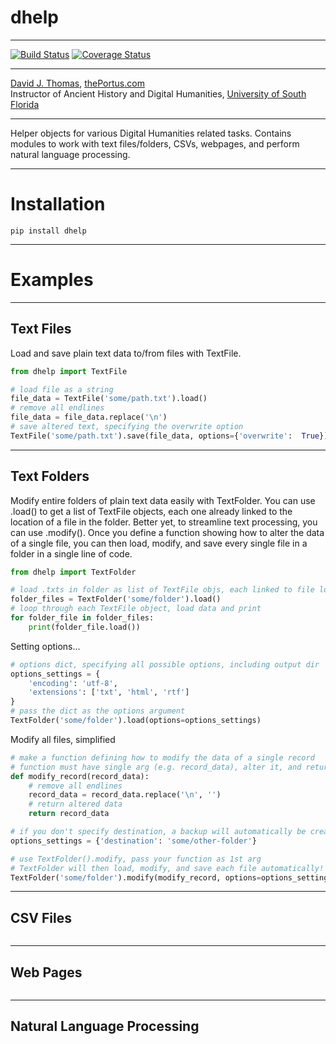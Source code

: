# dhelp

---

[![Build Status](https://travis-ci.org/thePortus/dhelp.svg?branch=master)](https://travis-ci.org/thePortus/dhelp) [![Coverage Status](https://coveralls.io/repos/github/thePortus/dhelp/badge.svg?branch=master)](https://coveralls.io/github/thePortus/dhelp?branch=master)

---

[David J. Thomas](mailto:dave.a.base@gmail.com), [thePortus.com](http://thePortus.com)<br>
Instructor of Ancient History and Digital Humanities, [University of South Florida](https://github.com/usf-portal)

---

Helper objects for various Digital Humanities related tasks. Contains modules
to work with text files/folders, CSVs, webpages, and perform natural language
processing.

---

# Installation

```
pip install dhelp
```

---

# Examples

---

## Text Files

Load and save plain text data to/from files with TextFile.

```python
from dhelp import TextFile

# load file as a string
file_data = TextFile('some/path.txt').load()
# remove all endlines
file_data = file_data.replace('\n')
# save altered text, specifying the overwrite option
TextFile('some/path.txt').save(file_data, options={'overwrite':  True})

```

---

## Text Folders

Modify entire folders of plain text data easily with TextFolder. You can use
.load() to get a list of TextFile objects, each one already linked to the
location of a file in the folder. Better yet, to streamline text processing,
you can use .modify(). Once you define a function showing how to alter the data
of a single file, you can then load, modify, and save every single file in
a folder in a single line of code.

```python
from dhelp import TextFolder

# load .txts in folder as list of TextFile objs, each linked to file loc
folder_files = TextFolder('some/folder').load()
# loop through each TextFile object, load data and print
for folder_file in folder_files:
    print(folder_file.load())
```

Setting options...

```python
# options dict, specifying all possible options, including output dir
options_settings = {
    'encoding': 'utf-8',
    'extensions': ['txt', 'html', 'rtf']
}
# pass the dict as the options argument
TextFolder('some/folder').load(options=options_settings)
```

Modify all files, simplified

```python
# make a function defining how to modify the data of a single record
# function must have single arg (e.g. record_data), alter it, and return it
def modify_record(record_data):
    # remove all endlines
    record_data = record_data.replace('\n', '')
    # return altered data
    return record_data

# if you don't specify destination, a backup will automatically be created
options_settings = {'destination': 'some/other-folder'}

# use TextFolder().modify, pass your function as 1st arg
# TextFolder will then load, modify, and save each file automatically!
TextFolder('some/folder').modify(modify_record, options=options_settings)

```

---

## CSV Files

```python

```

---

## Web Pages

```python

```

---

## Natural Language Processing

```python

```
